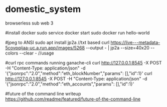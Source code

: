 # domestic_system

browserless sub web 3

#install docker
sudo service docker start
sudo docker run hello-world

#jpeg to ANSI
sudo apt install jp2a //txt based
curl https://live---metadata-5covpqijaa-uc.a.run.app/images/5268 --output - | jp2a --size=40x20 --colors --clear - //usage

#curl rpc commands running ganache-cli
curl http://127.0.0.1:8545 -X POST -H "Content-Type: application/json" -d '{"jsonrpc":"2.0","method":"eth_blockNumber","params": [],"id":1}'
curl http://127.0.0.1:8545 -X POST -H "Content-Type: application/json" -d '{"jsonrpc":"2.0","method":"eth_accounts","params": [],"id":1}'

#future of the command line writeup
https://github.com/readme/featured/future-of-the-command-line
